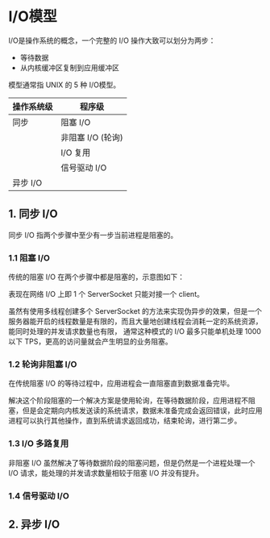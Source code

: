 # I/O模型
I/O是操作系统的概念，一个完整的 I/O 操作大致可以划分为两步：
* 等待数据
* 从内核缓冲区复制到应用缓冲区

模型通常指 UNIX 的 5 种 I/O模型。

|操作系统级|程序级|
|---|---|
|同步|阻塞 I/O|
||非阻塞 I/O (轮询)|
||I/O 复用|
||信号驱动 I/O|
|异步 I/O||

## 1. 同步 I/O
同步 I/O 指两个步骤中至少有一步当前进程是阻塞的。
### 1.1 阻塞 I/O
传统的阻塞 I/O 在两个步骤中都是阻塞的，示意图如下：

表现在网络 I/O 上即 1 个 ServerSocket 只能对接一个 client。

虽然有使用多线程创建多个 ServerSocket 的方法来实现伪异步的效果，但是一个服务器能开启的线程数量是有限的，而且大量地创建线程会消耗一定的系统资源，能同时处理的并发请求数量也有限，
通常这种模式的 I/O 最多只能单机处理 1000 以下 TPS，更高的访问量就会产生明显的业务阻塞。

### 1.2 轮询非阻塞 I/O
在传统阻塞 I/O 的等待过程中，应用进程会一直阻塞直到数据准备完毕。

解决这个阶段阻塞的一个解决方案是使用轮询，在等待数据阶段，应用进程不阻塞，但是会定期向内核发送读的系统请求，数据未准备完成会返回错误，此时应用进程可以执行其他操作，直到系统请求返回成功，结束轮询，进行第二步。

### 1.3 I/O 多路复用
非阻塞 I/O 虽然解决了等待数据阶段的阻塞问题，但是仍然是一个进程处理一个 I/O 请求，能处理的并发请求数量相较于阻塞 I/O 并没有提升。



### 1.4 信号驱动 I/O

## 2. 异步 I/O
